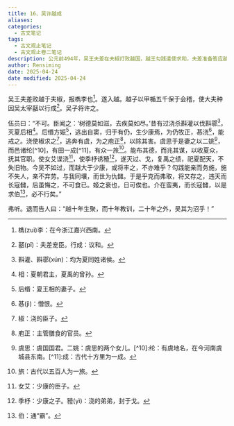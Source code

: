 ```yaml
---
title: 16、吴许越成
aliases: 
categories:
  - 古文笔记
tags:
  - 古文观止笔记
  - 古文观止卷二笔记
description: 公元前494年，吴王夫差在夫椒打败越国，越王勾践遣使求和，夫差准备答应越国的请求。吴国名臣伍子胥援古证今，深刻分析了当前局势，主张就势灭越，以绝后患。吴王夫差刚愎自用，不纳忠言，伍子胥痛心地预言日后吴国将为越国所灭亡。
author: Rensiming
date: 2025-04-24
date modified: 2025-04-24
---
```


吴王夫差败越于夫椒，报檇李也[^1]。遂入越。越子以甲楯五千保于会稽，使大夫种因吴太宰嚭以行成[^2]。吴子将许之。

伍员曰：“不可。臣闻之：‘树德莫如滋，去疾莫如尽。’昔有过浇杀斟灌以伐斟鄩[^3]，灭夏后相[^4]。后缗方娠[^5]，逃出自窦，归于有仍，生少康焉，为仍牧正，惎浇[^6]，能戒之。浇使椒求之[^7]，逃奔有虞，为之庖正[^8]，以除其害。虞思于是妻之以二姚[^9]，而邑诸纶[^10]，有田一成[^11]，有众一旅[^12]。能布其德，而兆其谋，以收夏众，抚其官职。使女艾谍浇[^13]，使季杼诱豷[^14]，遂灭过、戈，复禹之绩，祀夏配天，不失旧物。今吴不如过，而越大于少康，或将丰之，不亦难乎？勾践能亲而务施，施不失人，亲不弃劳。与我同壤，而世为仇雠。于是乎克而弗取，将又存之，违天而长寇雠，后虽悔之，不可食已。姬之衰也，日可俟也。介在蛮夷，而长寇雠，以是求伯[^15]，必不行矣。”

弗听。退而告人曰：“越十年生聚，而十年教训，二十年之外，吴其为沼乎！”

[^1]:檇(zuì)李：在今浙江嘉兴西南。

[^2]:嚭(pǐ)：夫差宠臣。行成：议和。

[^3]:斟灌、斟鄩(xún)：均为夏同姓诸侯。

[^4]:相：夏朝君主，夏禹的曾孙。

[^5]:后缗：夏王相的妻子。

[^6]:惎(jì)：憎恨。

[^7]:椒：浇的臣子。

[^8]:庖正：主管膳食的官员。

[^9]:虞思：虞国国君。二姚：虞思的两个女儿。[^10]:纶：有虞地名，在今河南虞城县东南。[^11]:成：古代十方里为一成。

[^12]:旅：古代以五百人为一旅。

[^13]:女艾：少康的臣子。

[^14]:季杼：少康之子。豷(yì)：浇的弟弟，封于戈。

[^15]:伯：通“霸”。

